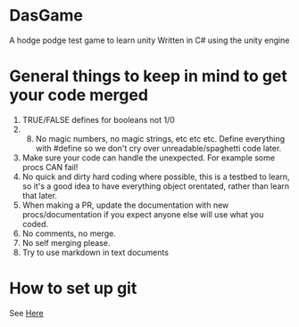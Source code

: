 # DasGame

A hodge podge test game to learn unity
Written in C# using the unity engine

# General things to keep in mind to get your code merged
1. TRUE/FALSE defines for booleans not 1/0
2. 8. No magic numbers, no magic strings, etc etc etc. Define everything with #define so we don't cry over unreadable/spaghetti code later.
3. Make sure your code can handle the unexpected. For example some procs CAN fail!
4. No quick and dirty hard coding where possible, this is a testbed to learn, so it's a good idea to have everything object orentated, rather than learn that later.
5. When making a PR, update the documentation with new procs/documentation if you expect anyone else will use what you coded.
6. No comments, no merge.
7. No self merging please.
8. Try to use markdown in text documents

# How to set up git
See [Here](How_to_setup_git.md)
